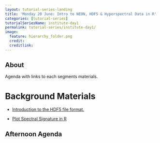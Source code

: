 ```yaml
---
layout: tutorial-series-landing
title: 'Monday 20 June: Intro to NEON, HDF5 & Hyperspectral Data in R'
categories: [tutorial-series]
tutorialSeriesName: institute-day1
permalink: tutorial-series/institute-day1/
image:
  feature: hierarchy_folder.png
  credit: 
  creditlink: 
---
```

## About

Agenda with links to each segments materials.

# Background Materials


* <a href="http://neondataskills.org/HDF5/About" target="_blank">Introduction to the HDF5 file format.</a>

* <a href="http://neondataskills.org/HDF5/About" target="_blank">Plot Spectral Signature in R</a>

## Afternoon Agenda
